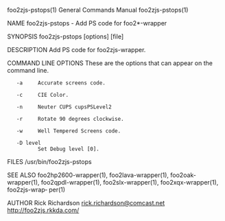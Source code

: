 foo2zjs-pstops(1)                                             General Commands Manual                                            foo2zjs-pstops(1)

NAME
       foo2zjs-pstops - Add PS code for foo2*-wrapper

SYNOPSIS
       foo2zjs-pstops [options] [file]

DESCRIPTION
       Add PS code for foo2zjs-wrapper.

COMMAND LINE OPTIONS
       These are the options that can appear on the command line.

       -a     Accurate screens code.

       -c     CIE Color.

       -n     Neuter CUPS cupsPSLevel2

       -r     Rotate 90 degrees clockwise.

       -w     Well Tempered Screens code.

       -D level
              Set Debug level [0].

FILES
       /usr/bin/foo2zjs-pstops

SEE ALSO
       foo2hp2600-wrapper(1),  foo2lava-wrapper(1), foo2oak-wrapper(1), foo2qpdl-wrapper(1), foo2slx-wrapper(1), foo2xqx-wrapper(1), foo2zjs-wrap‐
       per(1)

AUTHOR
       Rick Richardson <rick.richardson@comcast.net>
       http://foo2zjs.rkkda.com/

